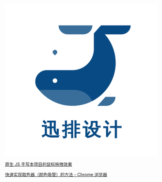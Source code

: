 ![](../images/logo.png)

[原生 JS 手写本项目的鼠标拖拽效果](https://juejin.cn/post/7145447742515445791)

[快速实现取色器（颜色吸管）的方法 - Chrome 浏览器](https://juejin.cn/post/7140172562314559502)